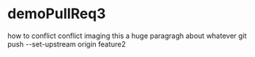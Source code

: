 # demoPullReq3
how to conflict conflict
imaging this a huge paragragh about whatever   git push --set-upstream origin feature2

